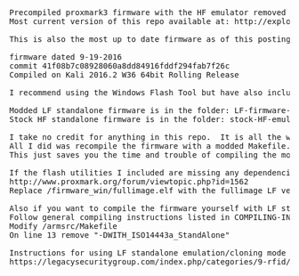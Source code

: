<pre>
Precompiled proxmark3 firmware with the HF emulator removed from standalone mode and replaced by the LF standalone emulator and LF standalone cloner
Most current version of this repo available at: http://exploit.agency/sploit/proxmark3_with-LF_standalone

This is also the most up to date firmware as of this posting(only mod was removing the HF standalone mode from the makefile thus gaining the LF mode)

firmware dated 9-19-2016
commit 41f08b7c08928060a8dd84916fddf294fab7f26c
Compiled on Kali 2016.2 W36 64bit Rolling Release

I recommend using the Windows Flash Tool but have also included a precompiled linux version as well for 64bit Debian machines.

Modded LF standalone firmware is in the folder: LF-firmware-9-19-16
Stock HF standalone firmware is in the folder: stock-HF-emulator-firmware-v2.5

I take no credit for anything in this repo.  It is all the work of the proxmark3 devs.
All I did was recompile the firmware with a modded Makefile.
This just saves you the time and trouble of compiling the modded LF version yourself.

If the flash utilities I included are missing any dependencies you can download the precompiled Windows client from:
http://www.proxmark.org/forum/viewtopic.php?id=1562
Replace /firmware_win/fullimage.elf with the fullimage LF version and /firmware_win/bootrom.elf with the bootrom LF version

Also if you want to compile the firmware yourself with LF standalone emulation mode enabled:
Follow general compiling instructions listed in COMPILING-INSTRUCTIONS-KALI-2016.MD plus modify the makefile
Modify /armsrc/Makefile
On line 13 remove "-DWITH_ISO14443a_StandAlone"

Instructions for using LF standalone emulation/cloning mode on the elechouse RDV2 version of the proxmark3 can be found at:
https://legacysecuritygroup.com/index.php/categories/9-rfid/7-proxmark-3-emulating-hid-tags-in-standalone-mode
</pre>